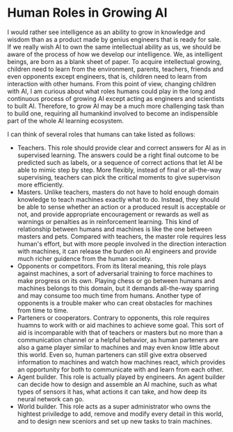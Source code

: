 # Human Roles in Growing AI

I would rather see intelligence as an ability to grow in knowledge and wisdom than as a product made by genius engineers that is ready for sale. If we really wish AI to own the same intellectual ability as us, we should be aware of the process of how we develop our intelligence. We, as intelligent beings, are born as a blank sheet of paper. To acquire intellectual growing, children need to learn from the environment, parents, teachers, friends and even opponents except engineers, that is, children need to learn from interaction with other humans. From this point of view, changing children with AI, I am curious about what roles humans could play in the long and continuous process of growing AI except acting as engineers and scientists to built AI. Therefore, to grow AI may be a much more challenging task than to build one, requiring all humankind involved to become an indispensible part of the whole AI learning ecosystem.

I can think of several roles that humans can take listed as follows:
- Teachers. This role should provide clear and correct answers for AI as in supervised learning. The answers could be a right final outcome to be predicted such as labels, or a sequence of correct actions that let AI be able to mimic step by step. More flexibly, instead of final or all-the-way supervising, teachers can pick the critical moments to give supervison more efficiently.
- Masters. Unlike teachers, masters do not have to hold enough domain knowledge to teach machines exactly what to do. Instead, they should be able to sense whether an action or a produced result is acceptable or not, and provide appropriate encouragement or rewards as well as warnings or penalties as in reinforcement learning. This kind of relationship between humans and machines is like the one between masters and pets. Compared with teachers, the master role requires less human's effort, but with more people involved in the direction interaction with machines, it can release the burden on AI engineers and provide much richer guidence from the human society.
- Opponents or competitors. From its literal meaning, this role plays against machines, a sort of adversarial training to force machines to make progress on its own. Playing chess or go between humans and machines belongs to this domain, but it demands all-the-way sparring and may consume too much time from humans. Another type of opponents is a trouble maker who can creat obstacles for machines from time to time.
- Parteners or cooperators. Contrary to opponents, this role requires huamns to work with or aid machines to achieve some goal. This sort of aid is incomparable with that of teachers or masters but no more than a communication channel or a helpful behavior, as human parteners are also a game player similar to machines and may even know little about this world. Even so, human parteners can still give extra observed information to machines and watch how machines react, which provides an opportunity for both to communicate with and learn from each other.
- Agent builder. This role is actually played by engineers. An agent builder can decide how to design and assemble an AI machine, such as what types of sensors it has, what actions it can take, and how deep its neural network can go.
- World builder. This role acts as a super administrator who owns the hightest priviledge to add, remove and modify every detail in this world, and to design new sceniors and set up new tasks to train machines.
